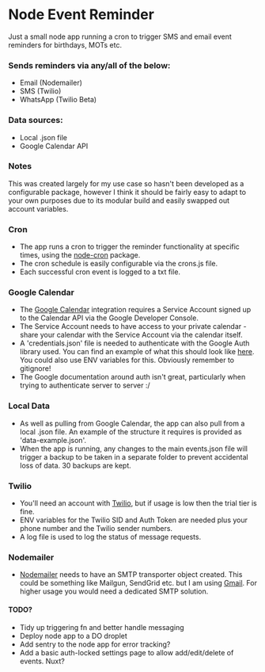 # Node Event Reminder
Just a small node app running a cron to trigger SMS and email event reminders for birthdays, MOTs etc.

### Sends reminders via any/all of the below:
- Email (Nodemailer)
- SMS (Twilio)
- WhatsApp (Twilio Beta)

### Data sources:
- Local .json file
- Google Calendar API

### Notes
This was created largely for my use case so hasn't been developed as a configurable package, however I think it should be fairly easy to adapt to your own purposes due to its modular build and easily swapped out account variables.

### Cron
- The app runs a cron to trigger the reminder functionality at specific times, using the [node-cron](https://github.com/node-cron/node-cron "node-cron at GitHub") package.
- The cron schedule is easily configurable via the crons.js file.
- Each successful cron event is logged to a txt file.

### Google Calendar
- The [Google Calendar](https://developers.google.com/calendar "Google Calendar API docs") integration requires a Service Account signed up to the Calendar API via the Google Developer Console.
- The Service Account needs to have access to your private calendar - share your calendar with the Service Account via the calendar itself.
- A 'credentials.json' file is needed to authenticate with the Google Auth library used. You can find an example of what this should look like [here](https://github.com/googleapis/google-auth-library-nodejs#json-web-tokens "Google auth documentation - JWT"). You could also use ENV variables for this. Obviously remember to gitignore!
- The Google documentation around auth isn't great, particularly when trying to authenticate server to server :/

### Local Data
- As well as pulling from Google Calendar, the app can also pull from a local .json file. An example of the structure it requires is provided as 'data-example.json'.
- When the app is running, any changes to the main events.json file will trigger a backup to be taken in a separate folder to prevent accidental loss of data. 30 backups are kept.

### Twilio
- You'll need an account with [Twilio](https://www.twilio.com/sms "Twilio SMS products"), but if usage is low then the trial tier is fine.
- ENV variables for the Twilio SID and Auth Token are needed plus your phone number and the Twilio sender numbers.
- A log file is used to log the status of message requests.

### Nodemailer
- [Nodemailer](https://nodemailer.com/about/ "Nodemailer") needs to have an SMTP transporter object created. This could be something like Mailgun, SendGrid etc. but I am using [Gmail](https://support.google.com/a/answer/176600?hl=en "Using Gmail SMTP server"). For higher usage you would need a dedicated SMTP solution.

#### TODO?
- Tidy up triggering fn and better handle messaging
- Deploy node app to a DO droplet
- Add sentry to the node app for error tracking?
- Add a basic auth-locked settings page to allow add/edit/delete of events. Nuxt?
